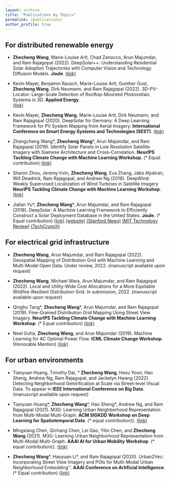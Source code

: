 ```yaml
---
layout: archive
title: "Publications by Topics"
permalink: /publications/
author_profile: true
---
```



For distributed renewable energy
---------------

* **Zhecheng Wang**, Marie-Louise Arlt, Chad Zanocco, Arun Majumdar, and Ram Rajagopal (2022). 
DeepSolar++: Understanding Residential Solar Adoption Trajectories with Computer Vision and Technology Diffusion Models. 
**Joule**. 
[(link)](https://doi.org/10.1016/j.joule.2022.09.011)
    
* Kevin Mayer, Benjamin Rausch, Marie-Louise Arlt, Gunther Gust, **Zhecheng Wang**, Dirk Neumann, and Ram Rajagopal (2022). 
3D-PV-Locator: Large-Scale Detection of Rooftop-Mounted Photovoltaic Systems in 3D. 
**Applied Energy**.  
[(link)](https://www.sciencedirect.com/science/article/pii/S0306261921016937)
    
* Kevin Mayer, **Zhecheng Wang**, Marie-Louise Arlt, Dirk Neumann, and Ram Rajagopal (2020). 
DeepSolar for Germany: A Deep Learning Framework for PV System Mapping from Aerial Imagery. 
**International Conference on Smart Energy Systems and Technologies (SEST)**. 
[(link)](https://ieeexplore.ieee.org/abstract/document/9203258)
    
    
* Zhengcheng Wang\*, **Zhecheng Wang**\*, Arun Majumdar, and Ram Rajagopal (2019). 
Identify Solar Panels in Low Resolution Satellite Imagery with Siamese Architecture and Cross-Correlation.
**NeurIPS Tackling Climate Change with Machine Learning Workshop**. (\* Equal contribution)
[(link)](https://www.climatechange.ai/papers/neurips2019/28/paper.pdf)

* Sharon Zhou, Jeremy Irvin, **Zhecheng Wang**, Eva Zhang, Jabs Aljubran, Will Deadrick, Ram Rajagopal, and Andrew Ng (2018). 
DeepWind: Weakly Supervised Localization of Wind Turbines in Satellite Imagery
**NeurIPS Tackling Climate Change with Machine Learning Workshop**. 
[(link)](https://www.climatechange.ai/papers/neurips2019/5/paper.pdf)

* Jiafan Yu\*, **Zhecheng Wang**\*, Arun Majumdar, and Ram Rajagopal (2018). 
DeepSolar: A Machine Learning Framework to Efficiently Construct a Solar Deployment Database in the United States.
**Joule**. (\* Equal contribution) 
[(link)](https://doi.org/10.1016/j.joule.2018.11.021) 
[(website)](http://web.stanford.edu/group/deepsolar/home) 
[(Stanford News)](https://news.stanford.edu/2018/12/19/inventory-indicates-goes-solar/) 
[(MIT Technology Review)](https://www.technologyreview.com/2018/12/20/103625/how-deep-learning-helped-to-map-every-solar-panel-in-the-us/) 
[(TechCrunch)](https://techcrunch.com/2018/12/19/this-project-is-mapping-every-solar-panel-in-the-country-using-machine-learning/) 


For electrical grid infrastructure
---------------

* **Zhecheng Wang**, Arun Majumdar, and Ram Rajagopal (2022). 
Geospatial Mapping of Distribution Grid with Machine Learning and Multi-Modal Open Data. 
Under review, 2022. 
(manuscript available upon request)

* **Zhecheng Wang**, Michael Wara, Arun Majumdar, and Ram Rajagopal (2022). 
Local and Utility-Wide Cost Allocations for a More Equitable Wildfire-Resilient Distribution Grid. 
 In submission, 2022. 
(manuscript available upon request)
    
* Qinghu Tang\*, **Zhecheng Wang**\*, Arun Majumdar, and Ram Rajagopal (2019). 
Fine-Grained Distribution Grid Mapping Using Street View Imagery.
**NeurIPS Tackling Climate Change with Machine Learning Workshop**. (\* Equal contribution)
[(link)](https://www.climatechange.ai/papers/neurips2019/31/paper.pdf)

* Neel Guha, **Zhecheng Wang**, and Arun Majumdar (2019). 
Machine Learning for AC Optimal Power Flow.
**ICML Climate Change Workshop**. (Honorable Mention) 
[(link)](https://www.climatechange.ai/papers/icml2019/9/paper.pdf) 


For urban environments
---------------

* Tianyuan Huang, Timothy Dai, * **Zhecheng Wang**, Hesu Yoon, Hao Sheng, Andrew Ng, Ram Rajagopal, and Jackelyn Hwang (2022). 
Detecting Neighborhood Gentrification at Scale via Street-level Visual Data. 
To appear in **IEEE International Conference on Big Data**. 
(manuscript available upon request)

* Tianyuan Huang\*, **Zhecheng Wang**\*, Hao Sheng\*, Andrew Ng, and Ram Rajagopal (2021). 
M3G: Learning Urban Neighborhood Representation from Multi-Modal Multi-Graph. 
**ACM SIGKDD Workshop on Deep Learning for Spatiotemporal Data**. (\* equal contribution)}. 
[(link)](http://cs.emory.edu/~lzhao41/venues/DeepSpatial2021/papers/M3G__Deepspatial_2021.pdf)

* Mingxiang Chen, Qichang Chen, Lei Gao, Yilin Chen, and **Zhecheng Wang** (2021). 
M3G: Learning Urban Neighborhood Representation from Multi-Modal Multi-Graph. 
**AAAI AI for Urban Mobility Workshop**. (\* equal contribution)}. 
[(link)](http://aium2021.felk.cvut.cz/papers/AI4UM_paper_3.pdf)
    
* **Zhecheng Wang**\*, Haoyuan Li\*, and Ram Rajagopal (2020). 
Urban2Vec: Incorporating Street View Imagery and POIs for Multi-Modal Urban Neighborhood Embedding''. 
**AAAI Conference on Artificial Intelligence**. (\* Equal contribution)
[(link)](https://doi.org/10.1609/aaai.v34i01.5450)

